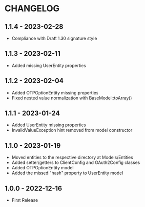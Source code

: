 # CHANGELOG

## 1.1.4 - 2023-02-28

* Compliance with Draft 1.30 signature style

## 1.1.3 - 2023-02-11

* Added missing UserEntity properties

## 1.1.2 - 2023-02-04

* Added OTPOptionEntity missing properties
* Fixed nested value normalization with BaseModel::toArray()

## 1.1.1 - 2023-01-24

* Added UserEntity missing properties
* InvalidValueException hint removed from model constructor

## 1.1.0 - 2023-01-19

* Moved entities to the respective directory at Models/Entities
* Added setter/getters to ClientConfig and OAuth2Config classes
* Added OTPOptionEntity model
* Added the missed "hash" property to UserEntity model

## 1.0.0 - 2022-12-16

* First Release
